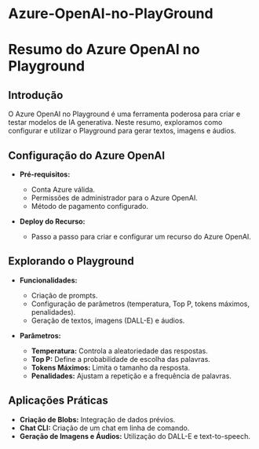 # Azure-OpenAI-no-PlayGround

# Resumo do Azure OpenAI no Playground

## Introdução
O Azure OpenAI no Playground é uma ferramenta poderosa para criar e testar modelos de IA generativa. Neste resumo, exploramos como configurar e utilizar o Playground para gerar textos, imagens e áudios.

## Configuração do Azure OpenAI
- **Pré-requisitos:** 
  - Conta Azure válida.
  - Permissões de administrador para o Azure OpenAI.
  - Método de pagamento configurado.

- **Deploy do Recurso:**
  - Passo a passo para criar e configurar um recurso do Azure OpenAI.

## Explorando o Playground
- **Funcionalidades:**
  - Criação de prompts.
  - Configuração de parâmetros (temperatura, Top P, tokens máximos, penalidades).
  - Geração de textos, imagens (DALL-E) e áudios.

- **Parâmetros:**
  - **Temperatura:** Controla a aleatoriedade das respostas.
  - **Top P:** Define a probabilidade de escolha das palavras.
  - **Tokens Máximos:** Limita o tamanho da resposta.
  - **Penalidades:** Ajustam a repetição e a frequência de palavras.

## Aplicações Práticas
- **Criação de Blobs:** Integração de dados prévios.
- **Chat CLI:** Criação de um chat em linha de comando.
- **Geração de Imagens e Áudios:** Utilização do DALL-E e text-to-speech.

